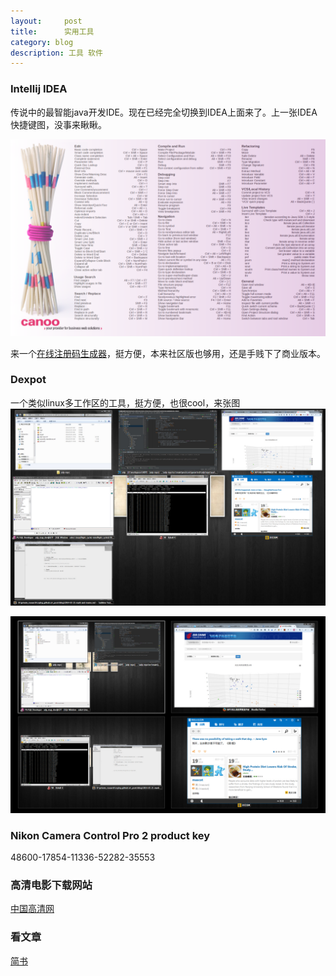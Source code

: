 ```yaml
---
layout:     post
title:      实用工具
category: blog
description: 工具 软件
---
```


### Intellij IDEA
传说中的最智能java开发IDE。现在已经完全切换到IDEA上面来了。上一张IDEA快捷键图，没事来瞅瞅。

![idea key](/images/intellij_idea/key_map.png)

来一个[在线注册码生成器][1]，挺方便，本来社区版也够用，还是手贱下了商业版本。

### Dexpot
一个类似linux多工作区的工具，挺方便，也很cool，来张图
![dexpot_1](/images/dexpot/dexpot_1.jpg)

![dexpot_2](/images/dexpot/dexpot_2.jpg)

### Nikon Camera Control Pro 2 product key
  48600-17854-11336-52282-35553  

### 高清电影下载网站
[中国高清网][2]

### 看文章
[简书][3]

[1]: http://174.140.163.89/keygen/idea.htm 'Intellij IDEA'
[2]: http://gaoqing.la 'gaoqing'
[3]: http://jianshu.io 'jianshu'
